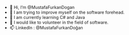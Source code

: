 - 👋 Hi, I’m @MustafaFurkanDogan
- 👀  I am trying to improve myself on the software forehead.
- 🌱 I am currently learning C# and Java
- 💞️ I would like to volunteer in the field of software.
- 📫 Linkedln : @MustafaFurkanDoğan

<!---
MustafaFurkanDogan/MustafaFurkanDogan is a ✨ special ✨ repository because its `README.md` (this file) appears on your GitHub profile.
You can click the Preview link to take a look at your changes.
--->
